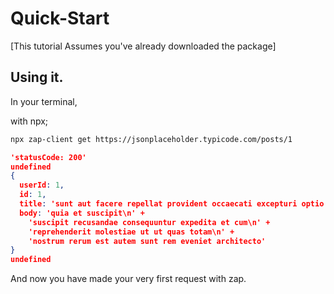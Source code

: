 # Quick-Start

[This tutorial Assumes you've already downloaded the package]

## Using it.

In your terminal,

with npx;
```bash
npx zap-client get https://jsonplaceholder.typicode.com/posts/1
```
```json
'statusCode: 200'
undefined
{
  userId: 1,
  id: 1,
  title: 'sunt aut facere repellat provident occaecati excepturi optio reprehenderit',
  body: 'quia et suscipit\n' +
    'suscipit recusandae consequuntur expedita et cum\n' +
    'reprehenderit molestiae ut ut quas totam\n' +
    'nostrum rerum est autem sunt rem eveniet architecto'
}
undefined
```

And now you have made your very first request with zap.